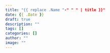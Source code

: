 ```yaml
---
title: "{{ replace .Name "-" " " | title }}"
date: {{ .Date }}
draft: true
description: ""
tags: []
categories: []
author: ""
image: ""
---
```

